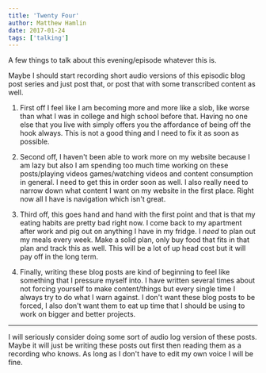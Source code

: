 ```yaml
---
title: 'Twenty Four'
author: Matthew Hamlin
date: 2017-01-24
tags: ['talking']
---
```


A few things to talk about this evening/episode whatever this is.

<aside>
  <p>
    Maybe I should start recording short audio versions of this
    episodic blog post series and just post that, or post that with
    some transcribed content as well.
  </p>
</aside>

1. First off I feel like I am becoming more and more like a slob, like worse than what I
was in college and high school before that. Having no one else that you live with simply
offers you the affordance of being off the hook always. This is not a good thing and I need
to fix it as soon as possible.

2. Second off, I haven't been able to work more on my website because I am lazy but also I am
spending too much time working on these posts/playing videos games/watching videos and content consumption in general.
I need to get this in order soon as well. I also really need to narrow down what content I want on
my website in the first place. Right now all I have is navigation which isn't great.

3. Third off, this goes hand and hand with the first point and that is that my eating habits are pretty
bad right now. I come back to my apartment after work and pig out on anything I have in my fridge.
I _need_ to plan out my meals every week. Make a solid plan, only buy food that fits in that plan
and track this as well. This will be a lot of up head cost but it will pay off in the long term.


4. Finally, writing these blog posts are kind of beginning to feel like something that I pressure myself
into. I have written several times about not forcing yourself to make content/things but every
single time I always try to do what I warn against.
I don't want these blog posts to be forced, I also don't want them to eat up time that I should be
using to work on bigger and better projects.

-----

I will seriously consider doing some sort of audio log version of these posts. Maybe it will just be
writing these posts out first then reading them as a recording who knows. As long as I don't have to
edit my own voice I will be fine.

